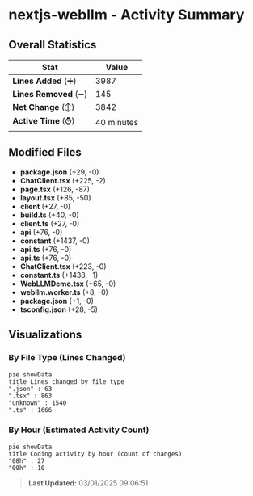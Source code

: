 # nextjs-webllm - Activity Summary 

## Overall Statistics

| Stat                   | Value                                                             |
| ---------------------- | ----------------------------------------------------------------- |
| **Lines Added** (➕)   | 3987                                          |
| **Lines Removed** (➖) | 145                                        |
| **Net Change** (↕)    | 3842                |
| **Active Time** (⌚)   | 40 minutes |


## Modified Files
- **package.json** (+29, -0)
- **ChatClient.tsx** (+225, -2)
- **page.tsx** (+126, -87)
- **layout.tsx** (+85, -50)
- **client** (+27, -0)
- **build.ts** (+40, -0)
- **client.ts** (+27, -0)
- **api** (+76, -0)
- **constant** (+1437, -0)
- **api.ts** (+76, -0)
- **api.ts** (+76, -0)
- **ChatClient.tsx** (+223, -0)
- **constant.ts** (+1438, -1)
- **WebLLMDemo.tsx** (+65, -0)
- **webllm.worker.ts** (+8, -0)
- **package.json** (+1, -0)
- **tsconfig.json** (+28, -5)

## Visualizations

### By File Type (Lines Changed)

```mermaid
pie showData
title Lines changed by file type
".json" : 63
".tsx" : 863
"unknown" : 1540
".ts" : 1666
```

### By Hour (Estimated Activity Count)

```mermaid
pie showData
title Coding activity by hour (count of changes)
"08h" : 27
"09h" : 10
```


> **Last Updated:** 03/01/2025 09:06:51